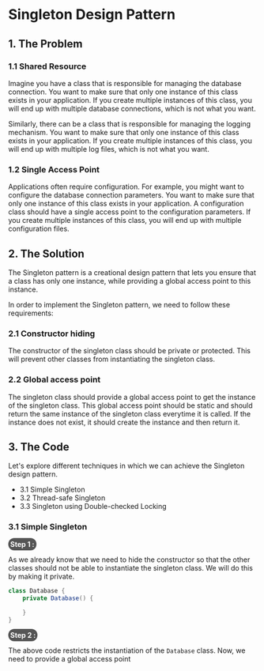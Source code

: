 # Singleton Design Pattern

## 1. The Problem

### 1.1 Shared Resource
Imagine you have a class that is responsible 
for managing the database connection. You want
to make sure that only one instance of this class
exists in your application. If you create multiple
instances of this class, you will end up with 
multiple database connections, which is not what
you want.

Similarly, there can be a class that is 
responsible for managing the logging mechanism.
You want to make sure that only one instance of
this class exists in your application. If you 
create multiple instances of this class, you 
will end up with multiple log files, which is
not what you want.

### 1.2 Single Access Point
Applications often require configuration.
For example, you might want to configure the 
database connection parameters. 
You want to make sure that only one instance of
this class exists in your application. 
A configuration class should have a single access
point to the configuration parameters. 
If you create multiple instances of this class,
you will end up with multiple configuration
files.

## 2. The Solution

The Singleton pattern is a creational 
design pattern that lets you ensure that a class
has only one instance, while providing a global
access point to this instance.

In order to implement the Singleton pattern, 
we need to follow these requirements:

### 2.1 Constructor hiding

The constructor of the singleton class should
be private or protected. This will prevent
other classes from instantiating the singleton 
class.

### 2.2 Global access point

The singleton class should provide a global
access point to get the instance of the 
singleton class. This global access point 
should be static and should return the same
instance of the singleton class everytime it 
is called. If the instance does not exist, it
should create the instance and then return it.

## 3. The Code

Let's explore different techniques in which we
can achieve the Singleton design pattern.

- 3.1 Simple Singleton 
- 3.2 Thread-safe Singleton
- 3.3 Singleton using Double-checked Locking

### 3.1 Simple Singleton

<span style="color:white; background-color:#555; border-radius:12px; padding:4px"><b>Step 1 :</b></span>

As we already know that we need to hide the 
constructor so that the other classes 
should not be able to instantiate the singleton
class. We will do this by making it private.

```java
class Database {
    private Database() {
        
    }
}
```
<span style="color:white; background-color:#555; border-radius:12px; padding:4px"><b>Step 2 :</b></span>

The above code restricts the instantiation of
the `Database` class. Now, we need to provide
a global access point

